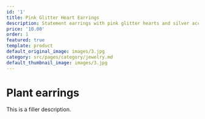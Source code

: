 ```yaml
---
id: '1'
title: Pink Glitter Heart Earrings
description: Statement earrings with pink glitter hearts and silver accents.
price: '10.00'
order: 1
featured: true
template: product
default_original_image: images/3.jpg
category: src/pages/category/jewelry.md
default_thumbnail_image: images/3.jpg
---
```

# Plant earrings

This is a filler description.
